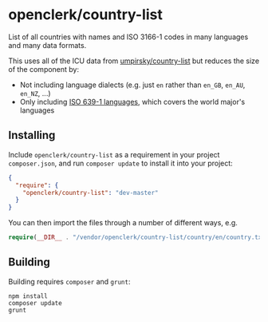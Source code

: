 openclerk/country-list
======================

List of all countries with names and ISO 3166-1 codes in many languages and many data formats.

This uses all of the ICU data from [umpirsky/country-list](https://github.com/umpirsky/country-list)
but reduces the size of the component by:

* Not including language dialects (e.g. just `en` rather than `en_GB`, `en_AU`, `en_NZ`, ...)
* Only including [ISO 639-1 languages](http://en.wikipedia.org/wiki/ISO_639-1), which covers the world major's languages

## Installing

Include `openclerk/country-list` as a requirement in your project `composer.json`,
and run `composer update` to install it into your project:

```json
{
  "require": {
    "openclerk/country-list": "dev-master"
  }
}
```

You can then import the files through a number of different ways, e.g.

```php
require(__DIR__ . "/vendor/openclerk/country-list/country/en/country.txt");
```

## Building

Building requires `composer` and `grunt`:

```
npm install
composer update
grunt
```

